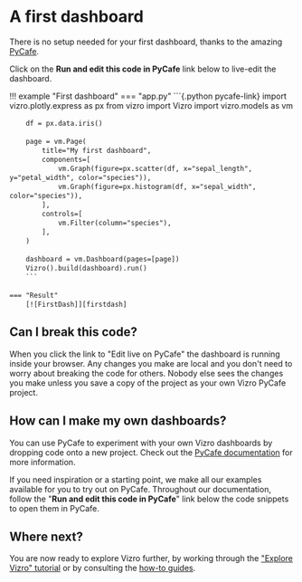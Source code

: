 # A first dashboard

There is no setup needed for your first dashboard, thanks to the amazing [PyCafe](https://py.cafe/).

Click on the **Run and edit this code in PyCafe** link below to live-edit the dashboard.

!!! example "First dashboard"
    === "app.py"
        ```{.python pycafe-link}
        import vizro.plotly.express as px
        from vizro import Vizro
        import vizro.models as vm

        df = px.data.iris()

        page = vm.Page(
            title="My first dashboard",
            components=[
                vm.Graph(figure=px.scatter(df, x="sepal_length", y="petal_width", color="species")),
                vm.Graph(figure=px.histogram(df, x="sepal_width", color="species")),
            ],
            controls=[
                vm.Filter(column="species"),
            ],
        )

        dashboard = vm.Dashboard(pages=[page])
        Vizro().build(dashboard).run()
        ```

    === "Result"
        [![FirstDash]][firstdash]

<!-- vale off -->

## Can I break this code?

<!-- vale on -->

When you click the link to "Edit live on PyCafe" the dashboard is running inside your browser. Any changes you make are local and you don't need to worry about breaking the code for others. Nobody else sees the changes you make unless you save a copy of the project as your own Vizro PyCafe project.

<!-- vale off -->

## How can I make my own dashboards?

<!-- vale on -->

You can use PyCafe to experiment with your own Vizro dashboards by dropping code onto a new project. Check out the [PyCafe documentation](https://py.cafe/docs/apps/vizro) for more information.

If you need inspiration or a starting point, we make all our examples available for you to try out on PyCafe. Throughout our documentation, follow the "**Run and edit this code in PyCafe**" link below the code snippets to open them in PyCafe.

## Where next?

You are now ready to explore Vizro further, by working through the ["Explore Vizro" tutorial](explore-components.md) or by consulting the [how-to guides](../user-guides/dashboard.md).

[firstdash]: ../../assets/tutorials/dashboard/first-dashboard.png
